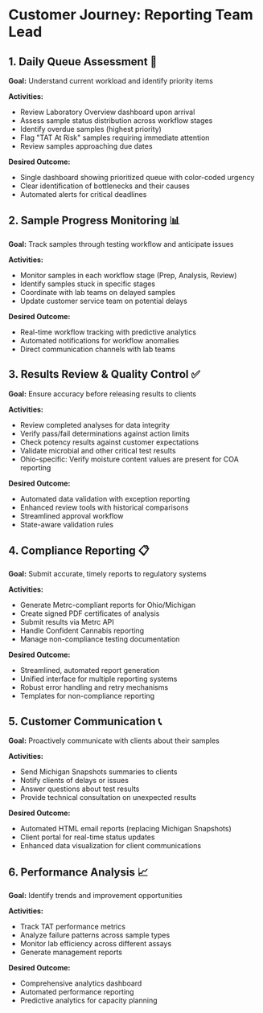 # Customer Journey: Reporting Team Lead

## 1. Daily Queue Assessment 🌅
**Goal:** Understand current workload and identify priority items

**Activities:**
- Review Laboratory Overview dashboard upon arrival
- Assess sample status distribution across workflow stages
- Identify overdue samples (highest priority)
- Flag "TAT At Risk" samples requiring immediate attention
- Review samples approaching due dates

**Desired Outcome:**
- Single dashboard showing prioritized queue with color-coded urgency
- Clear identification of bottlenecks and their causes
- Automated alerts for critical deadlines

## 2. Sample Progress Monitoring 📊
**Goal:** Track samples through testing workflow and anticipate issues

**Activities:**
- Monitor samples in each workflow stage (Prep, Analysis, Review)
- Identify samples stuck in specific stages
- Coordinate with lab teams on delayed samples
- Update customer service team on potential delays

**Desired Outcome:**
- Real-time workflow tracking with predictive analytics
- Automated notifications for workflow anomalies
- Direct communication channels with lab teams

## 3. Results Review & Quality Control ✅
**Goal:** Ensure accuracy before releasing results to clients

**Activities:**
- Review completed analyses for data integrity
- Verify pass/fail determinations against action limits
- Check potency results against customer expectations
- Validate microbial and other critical test results
- Ohio-specific: Verify moisture content values are present for COA reporting

**Desired Outcome:**
- Automated data validation with exception reporting
- Enhanced review tools with historical comparisons
- Streamlined approval workflow
- State-aware validation rules

## 4. Compliance Reporting 📋
**Goal:** Submit accurate, timely reports to regulatory systems

**Activities:**
- Generate Metrc-compliant reports for Ohio/Michigan
- Create signed PDF certificates of analysis
- Submit results via Metrc API
- Handle Confident Cannabis reporting
- Manage non-compliance testing documentation

**Desired Outcome:**
- Streamlined, automated report generation
- Unified interface for multiple reporting systems
- Robust error handling and retry mechanisms
- Templates for non-compliance reporting

## 5. Customer Communication 📞
**Goal:** Proactively communicate with clients about their samples

**Activities:**
- Send Michigan Snapshots summaries to clients
- Notify clients of delays or issues
- Answer questions about test results
- Provide technical consultation on unexpected results

**Desired Outcome:**
- Automated HTML email reports (replacing Michigan Snapshots)
- Client portal for real-time status updates
- Enhanced data visualization for client communications

## 6. Performance Analysis 📈
**Goal:** Identify trends and improvement opportunities

**Activities:**
- Track TAT performance metrics
- Analyze failure patterns across sample types
- Monitor lab efficiency across different assays
- Generate management reports

**Desired Outcome:**
- Comprehensive analytics dashboard
- Automated performance reporting
- Predictive analytics for capacity planning